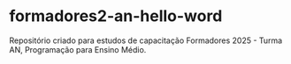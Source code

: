 # formadores2-an-hello-word
Repositório criado para estudos de capacitação Formadores 2025 - Turma AN, Programação para Ensino Médio.
